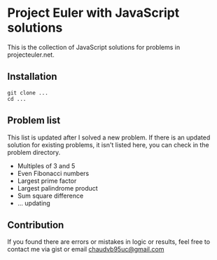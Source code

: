 # Project Euler with JavaScript solutions

This is the collection of JavaScript solutions for problems in projecteuler.net. 

## Installation

```
git clone ...
cd ...
```

## Problem list 

This list is updated after I solved a new problem. If there is an updated solution for existing problems, it isn't listed here, you can check in the problem directory.

* Multiples of 3 and 5
* Even Fibonacci numbers
* Largest prime factor
* Largest palindrome product
* Sum square difference
* ... updating

## Contribution

If you found there are errors or mistakes in logic or results, feel free to contact me via gist or email <chaudvb95uc@gmail.com>
